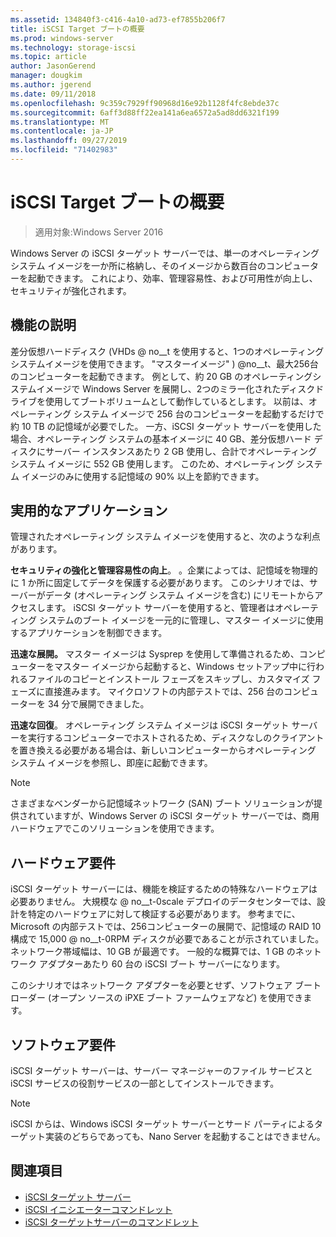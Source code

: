 ```yaml
---
ms.assetid: 134840f3-c416-4a10-ad73-ef7855b206f7
title: iSCSI Target ブートの概要
ms.prod: windows-server
ms.technology: storage-iscsi
ms.topic: article
author: JasonGerend
manager: dougkim
ms.author: jgerend
ms.date: 09/11/2018
ms.openlocfilehash: 9c359c7929ff90968d16e92b1128f4fc8ebde37c
ms.sourcegitcommit: 6aff3d88ff22ea141a6ea6572a5ad8dd6321f199
ms.translationtype: MT
ms.contentlocale: ja-JP
ms.lasthandoff: 09/27/2019
ms.locfileid: "71402983"
---
```

# <a name="iscsi-target-boot-overview"></a>iSCSI Target ブートの概要

> 適用対象:Windows Server 2016

Windows Server の iSCSI ターゲット サーバーでは、単一のオペレーティング システム イメージを一か所に格納し、そのイメージから数百台のコンピューターを起動できます。 これにより、効率、管理容易性、および可用性が向上し、セキュリティが強化されます。  
  
## <a name="BKMK_OVER"></a>機能の説明  
差分仮想ハードディスク \(VHDs @ no__t を使用すると、1つのオペレーティングシステムイメージを使用できます。 "マスターイメージ" \) @no__t、最大256台のコンピューターを起動できます。 例として、約 20 GB のオペレーティングシステムイメージで Windows Server を展開し、2つのミラー化されたディスクドライブを使用してブートボリュームとして動作しているとします。 以前は、オペレーティング システム イメージで 256 台のコンピューターを起動するだけで約 10 TB の記憶域が必要でした。 一方、iSCSI ターゲット サーバーを使用した場合、オペレーティング システムの基本イメージに 40 GB、差分仮想ハード ディスクにサーバー インスタンスあたり 2 GB 使用し、合計でオペレーティング システム イメージに 552 GB 使用します。 このため、オペレーティング システム イメージのみに使用する記憶域の 90% 以上を節約できます。  
  
## <a name="BKMK_APP"></a>実用的なアプリケーション  
管理されたオペレーティング システム イメージを使用すると、次のような利点があります。  
  
**セキュリティの強化と管理容易性の向上**。 。企業によっては、記憶域を物理的に 1 か所に固定してデータを保護する必要があります。 このシナリオでは、サーバーがデータ (オペレーティング システム イメージを含む) にリモートからアクセスします。 iSCSI ターゲット サーバーを使用すると、管理者はオペレーティング システムのブート イメージを一元的に管理し、マスター イメージに使用するアプリケーションを制御できます。  
  
**迅速な展開。** マスター イメージは Sysprep を使用して準備されるため、コンピューターをマスター イメージから起動すると、Windows セットアップ中に行われるファイルのコピーとインストール フェーズをスキップし、カスタマイズ フェーズに直接進みます。 マイクロソフトの内部テストでは、256 台のコンピューターを 34 分で展開できました。  
  
**迅速な回復**。 オペレーティング システム イメージは iSCSI ターゲット サーバーを実行するコンピューターでホストされるため、ディスクなしのクライアントを置き換える必要がある場合は、新しいコンピューターからオペレーティング システム イメージを参照し、即座に起動できます。  
  
> [!NOTE]  
> さまざまなベンダーから記憶域ネットワーク \(SAN\) ブート ソリューションが提供されていますが、Windows Server の iSCSI ターゲット サーバーでは、商用ハードウェアでこのソリューションを使用できます。  
  
## <a name="BKMK_HARD"></a>ハードウェア要件  
iSCSI ターゲット サーバーには、機能を検証するための特殊なハードウェアは必要ありません。 大規模な @ no__t-0scale デプロイのデータセンターでは、設計を特定のハードウェアに対して検証する必要があります。 参考までに、Microsoft の内部テストでは、256コンピューターの展開で、記憶域の RAID 10 構成で 15,000 @ no__t-0RPM ディスクが必要であることが示されていました。 ネットワーク帯域幅は、10 GB が最適です。 一般的な概算では、1 GB のネットワーク アダプターあたり 60 台の iSCSI ブート サーバーになります。  
  
このシナリオではネットワーク アダプターを必要とせず、ソフトウェア ブート ローダー \(オープン ソースの iPXE ブート ファームウェアなど\) を使用できます。  
  
## <a name="BKMK_SOFT"></a>ソフトウェア要件  
iSCSI ターゲット サーバーは、サーバー マネージャーのファイル サービスと iSCSI サービスの役割サービスの一部としてインストールできます。

> [!NOTE]
> iSCSI からは、Windows iSCSI ターゲット サーバーとサード パーティによるターゲット実装のどちらであっても、Nano Server を起動することはできません。

## <a name="see-also"></a>関連項目
* [iSCSI ターゲット サーバー](https://technet.microsoft.com/library/hh848272(v=ws.11).aspx)
* [iSCSI イニシエーターコマンドレット](https://technet.microsoft.com/library/hh826099(v=wps.640).aspx)
* [iSCSI ターゲットサーバーのコマンドレット](https://technet.microsoft.com/library/jj612803(v=wps.630).aspx)